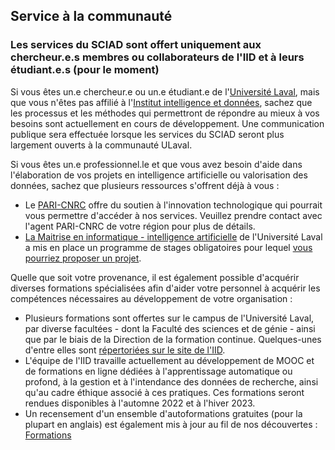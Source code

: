 ## Service à la communauté

### Les services du SCIAD sont offert uniquement aux chercheur.e.s membres ou collaborateurs de l'IID et à leurs étudiant.e.s (pour le moment)

Si vous êtes un.e chercheur.e ou un.e étudiant.e de l'[Université Laval](https://www.ulaval.ca), mais que vous n'êtes pas affilié à l'[Institut intelligence et données](https://iid.ulaval.ca), sachez que les processus et les méthodes qui permettront de répondre au mieux à vos besoins sont actuellement en cours de développement. Une communication publique sera effectuée lorsque les services du SCIAD seront plus largement ouverts à la communauté ULaval. 

Si vous êtes un.e professionnel.le et que vous avez besoin d'aide dans l'élaboration de vos projets en intelligence artificielle ou valorisation des données, sachez que plusieurs ressources s'offrent déjà à vous : 
* Le [PARI-CNRC](https://nrc.canada.ca/fr/soutien-linnovation-technologique) offre du soutien à l'innovation technologique qui pourrait vous permettre d'accéder à nos services. Veuillez prendre contact avec l'agent PARI-CNRC de votre région pour plus de détails. 
* [La Maitrise en informatique - intelligence artificielle](https://www.ift.ulaval.ca/ia) de l'Université Laval a mis en place un programme de stages obligatoires pour lequel [vous pourriez proposer un projet](https://iid.ulaval.ca/formations/miia/).

Quelle que soit votre provenance, il est également possible d'acquérir diverses formations spécialisées afin d'aider votre personnel à acquérir les compétences nécessaires au développement de votre organisation :
* Plusieurs formations sont offertes sur le campus de l'Université Laval, par diverse facultées - dont la Faculté des sciences et de génie - ainsi que par le biais de la Direction de la formation continue. Quelques-unes d'entre elles sont [répertoriées sur le site de l'IID](https://iid.ulaval.ca/services/#liste).
* L'équipe de l'IID travaille actuellement au développement de MOOC et de formations en ligne dédiées à l'apprentissage automatique ou profond, à la gestion et à l'intendance des données de recherche, ainsi qu'au cadre éthique associé à ces pratiques. Ces formations seront rendues disponibles à l'automne 2022 et à l'hiver 2023. 
* Un recensement d'un ensemble d'autoformations gratuites (pour la plupart en anglais) est également mis à jour au fil de nos découvertes : [Formations](./formations.md)
